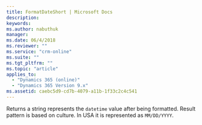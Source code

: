 ```yaml
---
title: FormatDateShort | Microsoft Docs
description: 
keywords:
ms.author: nabuthuk
manager: 
ms.date: 06/4/2018
ms.reviewer: ""
ms.service: "crm-online"
ms.suite: ""
ms.tgt_pltfrm: ""
ms.topic: "article"
applies_to: 
  - "Dynamics 365 (online)"
  - "Dynamics 365 Version 9.x"
ms.assetid: caebc5d9-cd7b-4079-a11b-1f33c2c4c541
---
```

Returns a string represents the `datetime` value after being formatted. Result pattern is based on culture. In USA it is  represented as `MM/DD/YYYY`.
